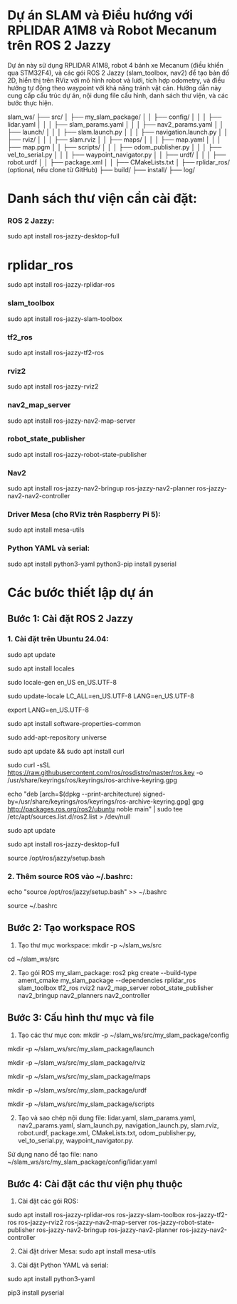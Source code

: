 # Dự án SLAM và Điều hướng với RPLIDAR A1M8 và Robot Mecanum trên ROS 2 Jazzy

Dự án này sử dụng RPLIDAR A1M8, robot 4 bánh xe Mecanum (điều khiển qua STM32F4), và các gói ROS 2 Jazzy (slam_toolbox, nav2) để tạo bản đồ 2D, hiển thị trên RViz với mô hình robot và lưới, tích hợp odometry, và điều hướng tự động theo waypoint với khả năng tránh vật cản. Hướng dẫn này cung cấp cấu trúc dự án, nội dung file cấu hình, danh sách thư viện, và các bước thực hiện.

slam_ws/
├── src/
│   ├── my_slam_package/
│   │   ├── config/
│   │   │   ├── lidar.yaml
│   │   │   ├── slam_params.yaml
│   │   │   ├── nav2_params.yaml
│   │   ├── launch/
│   │   │   ├── slam.launch.py
│   │   │   ├── navigation.launch.py
│   │   ├── rviz/
│   │   │   ├── slam.rviz
│   │   ├── maps/
│   │   │   ├── map.yaml
│   │   │   ├── map.pgm
│   │   ├── scripts/
│   │   │   ├── odom_publisher.py
│   │   │   ├── vel_to_serial.py
│   │   │   ├── waypoint_navigator.py
│   │   ├── urdf/
│   │   │   ├── robot.urdf
│   │   ├── package.xml
│   │   ├── CMakeLists.txt
│   ├── rplidar_ros/ (optional, nếu clone từ GitHub)
├── build/
├── install/
├── log/


# Danh sách thư viện cần cài đặt: 
### ROS 2 Jazzy:
sudo apt install ros-jazzy-desktop-full
# rplidar_ros
sudo apt install ros-jazzy-rplidar-ros
### slam_toolbox 
sudo apt install ros-jazzy-slam-toolbox
### tf2_ros
sudo apt install ros-jazzy-tf2-ros
### rviz2
sudo apt install ros-jazzy-rviz2
### nav2_map_server
sudo apt install ros-jazzy-nav2-map-server
### robot_state_publisher
sudo apt install ros-jazzy-robot-state-publisher
### Nav2
sudo apt install ros-jazzy-nav2-bringup ros-jazzy-nav2-planner ros-jazzy-nav2-nav2-controller
### Driver Mesa (cho RViz trên Raspberry Pi 5):
sudo apt install mesa-utils
### Python YAML và serial:
sudo apt install python3-yaml
python3-pip install pyserial

# Các bước thiết lập dự án
## Bước 1: Cài đặt ROS 2 Jazzy
### 1. Cài đặt trên Ubuntu 24.04:

sudo apt update

sudo apt install locales

sudo locale-gen en_US en_US.UTF-8

sudo update-locale LC_ALL=en_US.UTF-8 LANG=en_US.UTF-8

export LANG=en_US.UTF-8

sudo apt install software-properties-common

sudo add-apt-repository universe

sudo apt update && sudo apt install curl

sudo curl -sSL https://raw.githubusercontent.com/ros/rosdistro/master/ros.key -o /usr/share/keyrings/ros/keyrings/ros-archive-keyring.gpg

echo "deb [arch=$(dpkg --print-architecture) signed-by=/usr/share/keyrings/ros/keyrings/ros-archive-keyring.gpg] gpg http://packages.ros.org/ros2/ubuntu noble main" | sudo tee /etc/apt/sources.list.d/ros2.list > /dev/null

sudo apt update

sudo apt install ros-jazzy-desktop-full

source /opt/ros/jazzy/setup.bash

### 2. Thêm source ROS vào ~/.bashrc:

echo "source /opt/ros/jazzy/setup.bash" >> ~/.bashrc

source ~/.bashrc

## Bước 2: Tạo workspace ROS

1. Tạo thư mục workspace:
mkdir -p ~/slam_ws/src

cd ~/slam_ws/src

2. Tạo gói ROS my_slam_package:
ros2 pkg create --build-type ament_cmake my_slam_package --dependencies rplidar_ros slam_toolbox tf2_ros rviz2 nav2_map_server robot_state_publisher nav2_bringup nav2_planners nav2_controller

## Bước 3: Cấu hình thư mục và file   
1. Tạo các thư mục con:
mkdir -p ~/slam_ws/src/my_slam_package/config

mkdir -p ~/slam_ws/src/my_slam_package/launch

mkdir -p ~/slam_ws/src/my_slam_package/rviz

mkdir -p ~/slam_ws/src/my_slam_package/maps

mkdir -p ~/slam_ws/src/my_slam_package/urdf

mkdir -p ~/slam_ws/src/my_slam_package/scripts

2. Tạo và sao chép nội dung file:
lidar.yaml, slam_params.yaml, nav2_params.yaml, slam_launch.py, navigation_launch.py, slam.rviz, robot.urdf, package.xml, CMakeLists.txt, odom_publisher.py, vel_to_serial.py, waypoint_navigator.py.

Sử dụng nano để tạo file:
nano ~/slam_ws/src/my_slam_package/config/lidar.yaml

## Bước 4: Cài đặt các thư viện phụ thuộc
1. Cài đặt các gói ROS:

sudo apt install ros-jazzy-rplidar-ros ros-jazzy-slam-toolbox ros-jazzy-tf2-ros ros-jazzy-rviz2 ros-jazzy-nav2-map-server ros-jazzy-robot-state-publisher ros-jazzy-nav2-bringup ros-jazzy-nav2-planner ros-jazzy-nav2-controller

2.  Cài đặt driver Mesa:
sudo apt install mesa-utils

3.  Cài đặt Python YAML và serial:

sudo apt install python3-yaml

pip3 install pyserial
  
    



















